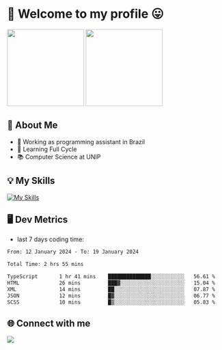 # 🎉 Welcome to my profile 😛

<div>
  <img height="180em" src="https://github-readme-stats.vercel.app/api?username=VinicciusSantos&show_icons=true&icon_color=fff&include_all_commits=true&count_private=true&bg_color=30,000,000&title_color=fff&text_color=fff"/>
  <img height="180em" src="https://github-readme-stats.vercel.app/api/top-langs/?username=VinicciusSantos&langs_count=8&layout=compact&include_all_commits=true&count_private=true&bg_color=30,000,000&title_color=fff&text_color=fff"/>
</div>

## 📖 About Me
- 🔭 Working as programming assistant in Brazil
- 🌱 Learning Full Cycle
- 📚 Computer Science at UNIP

## 💡 My Skills

[![My Skills](https://skills.thijs.gg/icons?i=angular,react,styledcomponents,jest,html,css,sass,bootstrap,ts,js,go,nodejs,express,nestjs,git,c,py,postgres,mysql,sqlite,docker,graphql)](https://github.com/VinicciusSantos)

## 🖥️ Dev Metrics

- last 7 days coding time:

<!--START_SECTION:waka-->

```txt
From: 12 January 2024 - To: 19 January 2024

Total Time: 2 hrs 55 mins

TypeScript       1 hr 41 mins    ██████████████░░░░░░░░░░░   56.61 %
HTML             26 mins         ███▓░░░░░░░░░░░░░░░░░░░░░   15.04 %
XML              14 mins         ██░░░░░░░░░░░░░░░░░░░░░░░   07.87 %
JSON             12 mins         █▓░░░░░░░░░░░░░░░░░░░░░░░   06.77 %
SCSS             10 mins         █▒░░░░░░░░░░░░░░░░░░░░░░░   05.83 %
```

<!--END_SECTION:waka-->

## 🌐 Connect with me

<a href="https://www.linkedin.com/in/vinicius-guedes-b817aa223/"><img src="https://img.shields.io/badge/LinkedIn-0077B5?style=for-the-badge&logo=linkedin&logoColor=white"/></a>

